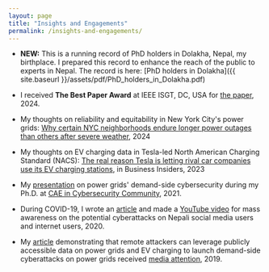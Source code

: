 ```yaml
---
layout: page
title: "Insights and Engagements"
permalink: /insights-and-engagements/
---
```


- **NEW:** This is a running record of PhD holders in Dolakha, Nepal, my birthplace. I prepared this record to enhance the reach of the public to experts in Nepal. The record is here: [PhD holders in Dolakha]({{ site.baseurl }}/assets/pdf/PhD_holders_in_Dolakha.pdf)

- I received **The Best Paper Award** at IEEE ISGT, DC, USA for [the paper](https://ieeexplore.ieee.org/abstract/document/10454229), 2024.

- My thoughts on reliability and equitability in New York City's power grids: [Why certain NYC neighborhoods endure longer power outages than others after severe weather](https://epicenter-nyc.com/hardest-hit-nyc-communities-left-in-the-dark-longer-after-severe-weather/), 2024

- My thoughts on EV charging data in Tesla-led North American Charging Standard (NACS): [The real reason Tesla is letting rival car companies use its EV charging stations](https://www.businessinsider.com/tesla-ford-gm-volvo-supercharger-electric-cars-charger-network-data-2023-7), in Business Insiders, 2023

- My [presentation](https://youtu.be/HA0hM1O-UwU?si=Ef3LH7aaly0V0AuO) on power grids' demand-side cybersecurity during my Ph.D. at [CAE in Cybersecurity Community](https://www.caecommunity.org/#:~:text=What%20is%20a%20CAE%20in,National%20Security%20Agency%20(NSA)), 2021.

- During COVID-19, I wrote an [article](https://engineering.nyu.edu/news/phd-student-provides-guidance-internet-use-time-pandemic) and made a [YouTube video](https://www.youtube.com/watch?v=xqtLSSY4KSM&t=12s) for mass awareness on the potential cyberattacks on Nepali social media users and internet users, 2020.

- My [article](https://ieeexplore.ieee.org/abstract/document/9091609) demonstrating that remote attackers can leverage publicly accessible data on power grids and EV charging to launch demand-side cyberattacks on power grids received [media attention](https://www.utilitydive.com/news/simultaneous-hack-of-ev-chargers-could-cause-manhattan-blackout-nyu-resear/560974/), 2019.


